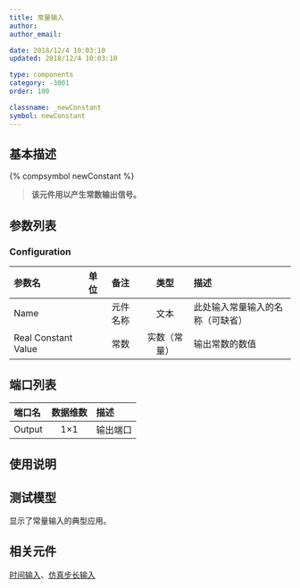 ```yaml
---
title: 常量输入
author: 
author_email:

date: 2018/12/4 10:03:10
updated: 2018/12/4 10:03:10

type: components
category: -3001
order: 100

classname: _newConstant
symbol: newConstant
---
```

## 基本描述
{% compsymbol newConstant %}

> **该元件用以产生常数输出信号。**

## 参数列表
### Configuration
| 参数名 | 单位 | 备注 | 类型 | 描述 |
| :--- | :--- | :--- | :--: | :--- |
| Name |  | 元件名称 | 文本 | 此处输入常量输入的名称（可缺省） |
| Real Constant Value |  | 常数 | 实数（常量） | 输出常数的数值 |


## 端口列表

| 端口名 | 数据维数 | 描述 |
| :--- | :--:  | :--- |
| Output | 1×1 |输出端口 |                   

## 使用说明


## 测试模型
[<test name>](<test link>)显示了常量输入的典型应用。

## 相关元件

[时间输入](/components/comp_newTime.html)、[仿真步长输入](/components/comp_newDeltaT.html)
